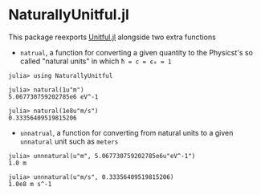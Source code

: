 # NaturallyUnitful.jl

This package reexports [Unitful.jl](https://github.com/ajkeller34/Unitful.jl) alongside two extra functions
 * `natrual`, a function for converting a given quantity to the Physicst's so called "natural units" in which `ħ = c = ϵ₀ = 1`
```julia-repl
julia> using NaturallyUnitful

julia> natural(1u"m")
5.067730759202785e6 eV^-1

julia> natural(1e8u"m/s")
0.33356409519815206
```
 * `unnatrual`, a function for converting from natural units to a given `unnatural` unit such as `meters`
 ```julia-repl
 julia> unnnatural(u"m", 5.067730759202785e6u"eV^-1")
1.0 m

julia> unnnatural(u"m/s", 0.33356409519815206)
1.0e8 m s^-1
 ```
